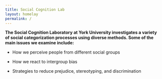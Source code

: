 ```yaml
---
title: Social Cognition Lab
layout: homelay
permalink: /
---
```


**The Social Cognition Laboratory at York University investigates a variety of social categorization processes using diverse methods.  Some of the main issues we examine include:**

* How we perceive people from different social groups 

* How we react to intergroup bias 

* Strategies to reduce prejudice, stereotyping, and discrimination
